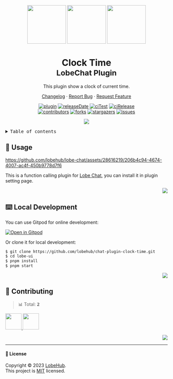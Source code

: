 <a name="readme-top"></a>

<div align="center">

<img height="120" src="https://registry.npmmirror.com/@lobehub/assets-emoji/1.3.0/files/assets/puzzle-piece.webp">
<img height="120" src="https://gw.alipayobjects.com/zos/kitchen/qJ3l3EPsdW/split.svg">
<img height="120" src="https://registry.npmmirror.com/@lobehub/assets-emoji/1.3.0/files/assets/one-o-clock.webp">

<h1>Clock Time<br/><sup>LobeChat Plugin</sup></h1>

This plugin show a clock of current time.

[Changelog](./CHANGELOG.md) · [Report Bug][issues-url] · [Request Feature][issues-url]

<!-- SHIELD GROUP -->

[![plugin][plugin-shield]][plugin-url]
[![releaseDate][release-date-shield]][release-date-url]
[![ciTest][ci-test-shield]][ci-test-url]
[![ciRelease][ci-release-shield]][ci-release-url] <br/>
[![contributors][contributors-shield]][contributors-url]
[![forks][forks-shield]][forks-url]
[![stargazers][stargazers-shield]][stargazers-url]
[![issues][issues-shield]][issues-url]

![](https://raw.githubusercontent.com/andreasbm/readme/master/assets/lines/rainbow.png)

</div>

<details>
<summary><kbd>Table of contents</kbd></summary>

#### TOC

- [🤯 Usage](#-usage)
- [⌨️ Local Development](#️-local-development)
- [🤝 Contributing](#-contributing)

####

</details>

## 🤯 Usage

https://github.com/lobehub/lobe-chat/assets/28616219/206b4c94-4674-4007-ac4f-450b9778d7f6

This is a function calling plugin for [Lobe Chat](https://github.com/lobehub/lobe-chat), you can install it in plugin setting page.

<div align="right">

[![][back-to-top]](#readme-top)

</div>

## ⌨️ Local Development

You can use Gitpod for online development:

[![Open in Gitpod](https://gitpod.io/button/open-in-gitpod.svg)][gitpod-url]

Or clone it for local development:

```bash
$ git clone https://github.com/lobehub/chat-plugin-clock-time.git
$ cd lobe-ui
$ pnpm install
$ pnpm start
```

<div align="right">

[![][back-to-top]](#readme-top)

</div>

## 🤝 Contributing

<!-- CONTRIBUTION GROUP -->

> 📊 Total: <kbd>**2**</kbd>

<a href="https://github.com/arvinxx" title="arvinxx">
  <img src="https://avatars.githubusercontent.com/u/28616219?v=4" width="50" />
</a>
<a href="https://github.com/lobehubbot" title="lobehubbot">
  <img src="https://avatars.githubusercontent.com/u/134299653?v=4" width="50" />
</a>

<!-- CONTRIBUTION END -->

<div align="right">

[![][back-to-top]](#readme-top)

</div>

---

#### 📝 License

Copyright © 2023 [LobeHub][profile-url]. <br />
This project is [MIT](./LICENSE) licensed.

<!-- LINK GROUP -->

[back-to-top]: https://img.shields.io/badge/-BACK_TO_TOP-151515?style=flat-square
[ci-release-shield]: https://github.com/lobehub/chat-plugin-clock-time/actions/workflows/release.yml/badge.svg
[ci-release-url]: https://github.com/lobehub/chat-plugin-clock-time/actions/workflows/release.yml
[ci-test-shield]: https://github.com/lobehub/chat-plugin-clock-time/actions/workflows/test.yml/badge.svg
[ci-test-url]: https://github.com/lobehub/chat-plugin-clock-time/actions/workflows/test.yml
[contributors-shield]: https://img.shields.io/github/contributors/lobehub/chat-plugin-clock-time.svg?style=flat
[contributors-url]: https://github.com/lobehub/chat-plugin-clock-time/graphs/contributors
[forks-shield]: https://img.shields.io/github/forks/lobehub/chat-plugin-clock-time.svg?style=flat
[forks-url]: https://github.com/lobehub/chat-plugin-clock-time/network/members
[gitpod-url]: https://gitpod.io/#https://github.com/lobehub/chat-plugin-clock-time
[issues-shield]: https://img.shields.io/github/issues/lobehub/chat-plugin-clock-time.svg?style=flat
[issues-url]: https://github.com/lobehub/chat-plugin-clock-time/issues/new/choose
[plugin-shield]: https://img.shields.io/badge/%F0%9F%A4%AF_LobeChat-plugin-cyan
[plugin-url]: https://github.com/lobehub/lobe-chat-plugins
[profile-url]: https://github.com/lobehub
[release-date-shield]: https://img.shields.io/github/release-date/lobehub/chat-plugin-clock-time?style=flat
[release-date-url]: https://github.com/lobehub/chat-plugin-clock-time/releases
[stargazers-shield]: https://img.shields.io/github/stars/lobehub/chat-plugin-clock-time.svg?style=flat
[stargazers-url]: https://github.com/lobehub/chat-plugin-clock-time/stargazers
